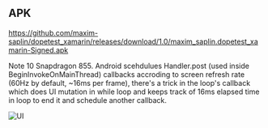 ## APK
https://github.com/maxim-saplin/dopetest_xamarin/releases/download/1.0/maxim_saplin.dopetest_xamarin-Signed.apk

Note 10 Snapdragon 855. Android scehdulues Handler.post (used inside BeginInvokeOnMainThread) callbacks accroding to screen refresh rate (60Hz by default, ~16ms per frame), there's a trick in the loop's callback which does UI mutation in while loop and keeps track of 16ms elapsed time in loop to end it and schedule another callback.

![UI](https://github.com/maxim-saplin/dopetest_xamarin/blob/master/Screenshot_20200610-191149.jpg?raw=true)
 
